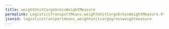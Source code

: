 ```yaml
---
title: weightUnitCargoGrossWeightMeasure
permalink: LogisticsTransportMeans.weightUnitCargoGrossWeightMeasure.html
jsonid: logisticstransportmeans_weightunitcargogrossweightmeasure
---
```


